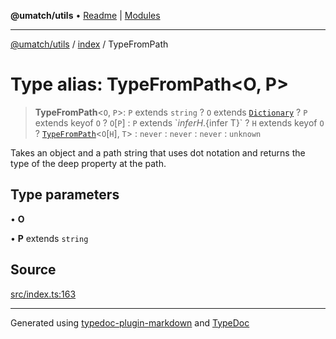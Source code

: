 **@umatch/utils** • [Readme](../../index.md) \| [Modules](../../modules.md)

***

[@umatch/utils](../../modules.md) / [index](../index.md) / TypeFromPath

# Type alias: TypeFromPath\<O, P\>

> **TypeFromPath**\<`O`, `P`\>: `P` extends `string` ? `O` extends [`Dictionary`](Dictionary.md) ? `P` extends keyof `O` ? `O`\[`P`\] : `P` extends \`${infer H}.${infer T}\` ? `H` extends keyof `O` ? [`TypeFromPath`](TypeFromPath.md)\<`O`\[`H`\], `T`\> : `never` : `never` : `never` : `unknown`

Takes an object and a path string that uses dot notation
and returns the type of the deep property at the path.

## Type parameters

• **O**

• **P** extends `string`

## Source

[src/index.ts:163](https://github.com/umatch-oficial/utils/blob/c6d91fc/src/index.ts#L163)

***

Generated using [typedoc-plugin-markdown](https://www.npmjs.com/package/typedoc-plugin-markdown) and [TypeDoc](https://typedoc.org/)
